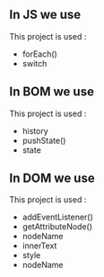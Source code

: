 <!-- ## In main

This project is used :

-   unsplash.com

## In CSS we use

This project is used :

-   dark overlay -->

## In JS we use

This project is used :

-   forEach()
-   switch

## In BOM we use

This project is used :

-   history
-   pushState()
-   state

## In DOM we use

This project is used :

-   addEventListener()
-   getAttributeNode()
-   nodeName
-   innerText
-   style
-   nodeName